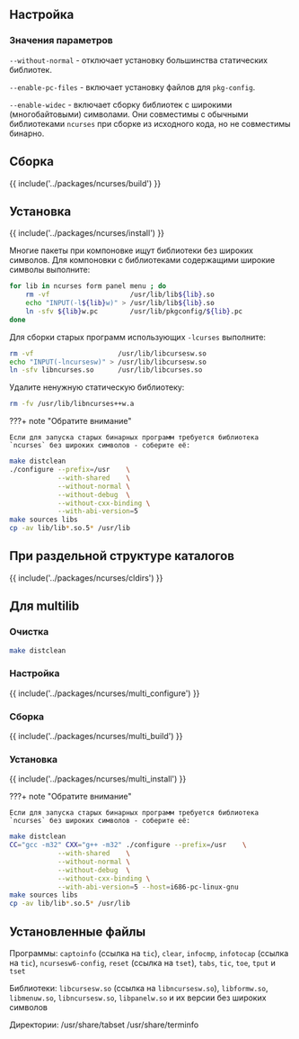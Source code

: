 <pkg :name="'ncurses'" instsize showsbu2></pkg>

## Настройка

<package-script :package="'ncurses'" :type="'configure'"></package-script>

### Значения параметров

`--without-normal` - отключает установку большинства статических библиотек.

`--enable-pc-files` - включает установку файлов для `pkg-config`.

`--enable-widec` - включает сборку библиотек с широкими (многобайтовыми) символами. Они совместимы с обычными библиотеками `ncurses` при сборке из исходного кода, но не совместимы бинарно.

## Сборка

{{ include('../packages/ncurses/build') }}

## Установка

{{ include('../packages/ncurses/install') }}

Многие пакеты при компоновке ищут библиотеки без широких символов. Для компоновки с библиотеками содержащими широкие символы выполните:

```bash
for lib in ncurses form panel menu ; do
    rm -vf                    /usr/lib/lib${lib}.so
    echo "INPUT(-l${lib}w)" > /usr/lib/lib${lib}.so
    ln -sfv ${lib}w.pc        /usr/lib/pkgconfig/${lib}.pc
done
```

Для сборки старых программ использующих `-lcurses` выполните:

```bash
rm -vf                     /usr/lib/libcursesw.so
echo "INPUT(-lncursesw)" > /usr/lib/libcursesw.so
ln -sfv libncurses.so      /usr/lib/libcurses.so
```

Удалите ненужную статическую библиотеку:

```bash
rm -fv /usr/lib/libncurses++w.a
```

???+ note "Обратите внимание"

    Если для запуска старых бинарных программ требуется библиотека `ncurses` без широких символов - соберите её:

```bash
make distclean
./configure --prefix=/usr    \
            --with-shared    \
            --without-normal \
            --without-debug  \
            --without-cxx-binding \
            --with-abi-version=5
make sources libs
cp -av lib/lib*.so.5* /usr/lib
```

## При раздельной структуре каталогов

{{ include('../packages/ncurses/cldirs') }}

## Для multilib

### Очистка

```bash
make distclean
```

### Настройка

{{ include('../packages/ncurses/multi_configure') }}

### Сборка

{{ include('../packages/ncurses/multi_build') }}

### Установка

{{ include('../packages/ncurses/multi_install') }}

???+ note "Обратите внимание"

    Если для запуска старых бинарных программ требуется библиотека `ncurses` без широких символов - соберите её:

```bash
make distclean
CC="gcc -m32" CXX="g++ -m32" ./configure --prefix=/usr    \
            --with-shared    \
            --without-normal \
            --without-debug  \
            --without-cxx-binding \
            --with-abi-version=5 --host=i686-pc-linux-gnu
make sources libs
cp -av lib/lib*.so.5* /usr/lib
```

## Установленные файлы

Программы: `captoinfo` (ссылка на `tic`), `clear`, `infocmp`, `infotocap` (ссылка на `tic`), `ncursesw6-config`, `reset` (ссылка на `tset`), `tabs`, `tic`, `toe`, `tput` и `tset`

Библиотеки: `libcursesw.so` (ссылка на `libncursesw.so`), `libformw.so`, `libmenuw.so`, `libncursesw.so`, `libpanelw.so` и их версии без широких символов

Директории: /usr/share/tabset /usr/share/terminfo


